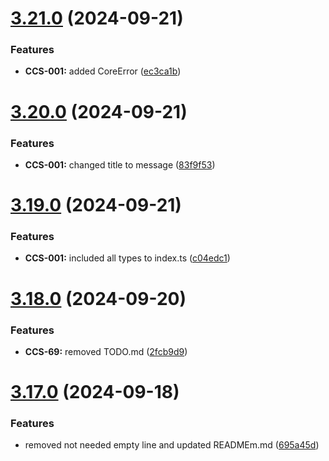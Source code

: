 # [3.21.0](https://github.com/CyberT33N/ErrorManager/compare/v3.20.0...v3.21.0) (2024-09-21)


### Features

* **CCS-001:** added CoreError ([ec3ca1b](https://github.com/CyberT33N/ErrorManager/commit/ec3ca1bbbfeb41270c3ca691e4d2696c70f97867))



# [3.20.0](https://github.com/CyberT33N/ErrorManager/compare/v3.19.0...v3.20.0) (2024-09-21)


### Features

* **CCS-001:** changed title to message ([83f9f53](https://github.com/CyberT33N/ErrorManager/commit/83f9f538094b83d22807adbadfc1d29c5f769a35))



# [3.19.0](https://github.com/CyberT33N/ErrorManager/compare/v3.18.0...v3.19.0) (2024-09-21)


### Features

* **CCS-001:** included all types to index.ts ([c04edc1](https://github.com/CyberT33N/ErrorManager/commit/c04edc13ce2154a52f7f735cd88219eba33debd0))



# [3.18.0](https://github.com/CyberT33N/ErrorManager/compare/v3.17.0...v3.18.0) (2024-09-20)


### Features

* **CCS-69:** removed TODO.md ([2fcb9d9](https://github.com/CyberT33N/ErrorManager/commit/2fcb9d98d9b5b95954c16a6857ef81ff3dde1d4b))



# [3.17.0](https://github.com/CyberT33N/ErrorManager/compare/v3.16.0...v3.17.0) (2024-09-18)


### Features

* removed not needed empty line and updated READMEm.md ([695a45d](https://github.com/CyberT33N/ErrorManager/commit/695a45d127ac7560f98b59bbef40cdca463eec8b))



